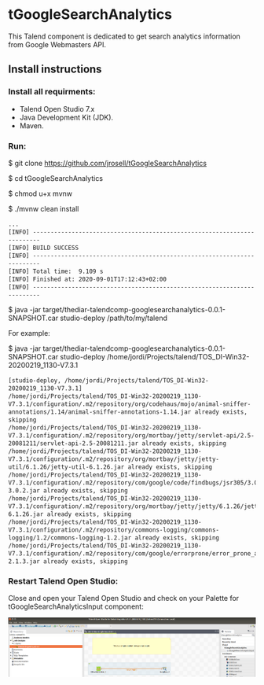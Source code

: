 # tGoogleSearchAnalytics

This Talend component is dedicated to get search analytics information from Google Webmasters API.

## Install instructions

### Install all requirments:

* Talend Open Studio 7.x
* Java Development Kit (JDK).
* Maven.

### Run:


$ git clone https://github.com/jrosell/tGoogleSearchAnalytics

$ cd tGoogleSearchAnalytics

$ chmod u+x mvnw

$ ./mvnw clean install
```
...
[INFO] ------------------------------------------------------------------------
[INFO] BUILD SUCCESS
[INFO] ------------------------------------------------------------------------
[INFO] Total time:  9.109 s
[INFO] Finished at: 2020-09-01T17:12:43+02:00
[INFO] ------------------------------------------------------------------------
```

$ java -jar target/thediar-talendcomp-googlesearchanalytics-0.0.1-SNAPSHOT.car studio-deploy /path/to/my/talend


For example:

$ java -jar target/thediar-talendcomp-googlesearchanalytics-0.0.1-SNAPSHOT.car studio-deploy /home/jordi/Projects/talend/TOS_DI-Win32-20200219_1130-V7.3.1
```
[studio-deploy, /home/jordi/Projects/talend/TOS_DI-Win32-20200219_1130-V7.3.1]
/home/jordi/Projects/talend/TOS_DI-Win32-20200219_1130-V7.3.1/configuration/.m2/repository/org/codehaus/mojo/animal-sniffer-annotations/1.14/animal-sniffer-annotations-1.14.jar already exists, skipping
/home/jordi/Projects/talend/TOS_DI-Win32-20200219_1130-V7.3.1/configuration/.m2/repository/org/mortbay/jetty/servlet-api/2.5-20081211/servlet-api-2.5-20081211.jar already exists, skipping
/home/jordi/Projects/talend/TOS_DI-Win32-20200219_1130-V7.3.1/configuration/.m2/repository/org/mortbay/jetty/jetty-util/6.1.26/jetty-util-6.1.26.jar already exists, skipping
/home/jordi/Projects/talend/TOS_DI-Win32-20200219_1130-V7.3.1/configuration/.m2/repository/com/google/code/findbugs/jsr305/3.0.2/jsr305-3.0.2.jar already exists, skipping
/home/jordi/Projects/talend/TOS_DI-Win32-20200219_1130-V7.3.1/configuration/.m2/repository/org/mortbay/jetty/jetty/6.1.26/jetty-6.1.26.jar already exists, skipping
/home/jordi/Projects/talend/TOS_DI-Win32-20200219_1130-V7.3.1/configuration/.m2/repository/commons-logging/commons-logging/1.2/commons-logging-1.2.jar already exists, skipping
/home/jordi/Projects/talend/TOS_DI-Win32-20200219_1130-V7.3.1/configuration/.m2/repository/com/google/errorprone/error_prone_annotations/2.1.3/error_prone_annotations-2.1.3.jar already exists, skipping
```

### Restart Talend Open Studio:

Close and open your Talend Open Studio and check on your Palette for tGoogleSearchAnalyticsInput component:

![Installed](installed.png)